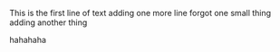 This is the first line of text
adding one more line
forgot one small thing
adding another thing


hahahaha
